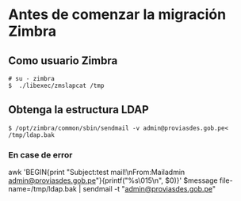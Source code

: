 # Antes de comenzar la migración Zimbra

    
##  Como usuario Zimbra 

    # su - zimbra
    $  ./libexec/zmslapcat /tmp

##  Obtenga la estructura LDAP 

    $ /opt/zimbra/common/sbin/sendmail -v admin@proviasdes.gob.pe< /tmp/ldap.bak


### En case de error 

   awk 'BEGIN{print "Subject:test mail!\nFrom:Mailadmin <admin@proviasdes.gob.pe>"}{printf("%s\015\n", $0)}' $message file-name=/tmp/ldap.bak | sendmail -t "admin@proviasdes.gob.pe"



